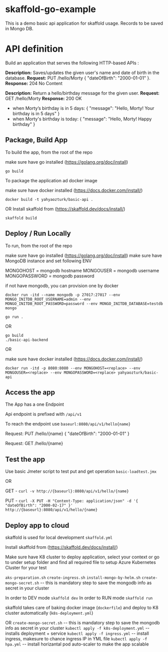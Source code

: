 # skaffold-go-example

This is a demo basic api application for skaffold usage. Records to be saved in Mongo DB.

# API definition

Build an application that serves the following HTTP-based APIs :

**Description:** Saves/updates the given user's name and date of birth in the database. **Request:** PUT /hello/Morty { "dateOfBirth": "2000-01-01" }. **Response:** 204 No Content


**Description:** Return a hello/birthday message for the given user. **Request:** GET /hello/Morty  **Response:** 200 OK

* when Morty’s birthday is in 5 days:
{ "message": "Hello, Morty! Your birthday is in 5 days" }
* when Morty's birthday is today:
{ "message": "Hello, Morty! Happy birthday" }

## Package, Build App 

To build the app, from the root of the repo

make sure have go installed (https://golang.org/doc/install)
```
go build
```

To package the application ad docker image

make sure have docker installed (https://docs.docker.com/install/)

```
docker build -t yahyaozturk/basic-api .
```

OR
Install skaffold from (https://skaffold.dev/docs/install/)

```
skaffold build
```

## Deploy / Run Locally

To run, from the root of the repo

make sure have go installed (https://golang.org/doc/install)
make sure have MongoDB instance and set following ENV

MONGOHOST  = mongodb hostname
MONGOUSER  = mongodb username
MONGOPASSWORD  = mongodb password

if not have mongodb, you can provision one by docker 

```
docker run -itd --name mongodb -p 27017:27017 --env MONGO_INITDB_ROOT_USERNAME=admin --env MONGO_INITDB_ROOT_PASSWORD=password --env MONGO_INITDB_DATABASE=testdb mongo
```

```
go run .
```

OR

```
go build
./basic-api-backend
```
OR

make sure have docker installed (https://docs.docker.com/install/)
```
docker run -itd -p 8080:8080 --env MONGOHOST=<replace> --env MONGOUSER=<replace> --env MONGOPASSWORD=<replace> yahyaozturk/basic-api
```


## Access the app 

The App has a one Endpoint

Api endpoint is prefixed with `/api/v1`

To reach the endpoint use `baseurl:8080/api/v1/hello{name}`

Request: PUT /hello/{name} { "dateOfBirth": "2000-01-01" }

Request: GET /hello/{name}

## Test the app 

Use basic Jmeter script to test put and get operation
`basic-loadtest.jmx`

OR

GET - `curl -v http://{baseurl}:8080/api/v1/hello/{name}`

PUT - `curl -X PUT -H "Content-Type: application/json" -d '{ "dateOfBirth": "2000-02-17" }' http://{baseurl}:8080/api/v1/hello/{name}`

## Deploy app to cloud

skaffold is used for local development `skaffold.yml`

Install skaffold from (https://skaffold.dev/docs/install/)

Make sure have K8 cluster to deploy application, select your context or go to under setup folder and find all required file to setup Azure Kubernetes Cluster for your test

`aks-preparation.sh`
`create-ingress.sh`
`install-mongo-by-helm.sh`
`create-mongo-secret.sh` -- this is mandatory step to save the mongodb info as secret in your cluster

In order to DEV mode `skaffold dev`
In order to RUN mode `skaffold run`

skaffold takes care of baking docker image (`dockerfile`) and deploy to K8 cluster automatically (`k8s-deployment.yml`)

OR 
`create-mongo-secret.sh` -- this is mandatory step to save the mongodb info as secret in your cluster
`kubectl apply -f k8s-deployment.yml` -- installs deployment + service
`kubectl apply -f ingress.yml` -- install ingress, makesure to chance ingress IP in YML file
`kubectl apply -f hpa.yml` -- install horizantal pod auto-scaler to make the app scalable


